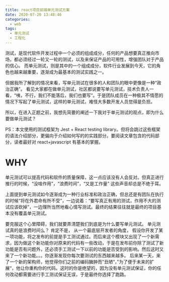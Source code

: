 ```yaml
---
title: react项目前端单元测试方案
date: 2020-07-20 13:48:46
categories:
  - web
tags:
  - 单元测试
  - 工程化
---
```


测试，是现代软件开发过程中一个必须的组成成分，任何的产品想要真正推向市场，都必须经过一轮又一轮的测试，以及来保证产品的可用性，增强团队对于产品的信心。 而单元测试，则是其中的一个组成成分，软件行业发展到今天，它的角色也越来越重要，逐渐成为最基本的测试实践之一。

但据我所了解到的情况来看，写单元测试在很多的人和团队的眼中更像是一种“政治正确”。 看见大家都在做单元测试，社区都说要写单元测试，技术负责人一看，“咦，不行，我们不能落后，我们也要写”。于是团队成员在一种极其不情愿的情况下写起了单元测试，这样的单元测试，难怪大多数开发人员觉得是负担。

所以，在进入正题之前，我想先简要的阐述一下我对于单元测试的观点，即为什么要做单元测试？

PS：本文使用的测试框架为 Jest + React testing library。但将会跳过这些框架的语法介绍部分，更偏向于介绍如何写的的实践部分。要阅读文章包含的代码部分，读者最好对 react+javascript 有基本的掌握。

# WHY

单元测试可以提高代码和软件的质量保障，这一点应该没有人会反对。但真正进行推行的时候，“没啥作用”，“浪费时间”，“又是工作量” 这些声音却总是不绝于耳。

上面提到单元测试如今逐渐成为一种行业标准和政治正确，但总还是有团队在执行的时候“将在外君命有所不受”，一边说着：“要写真正有用的测试，作用不大的测试应该砍掉”，一边理所当然地看心情写测试。最终的结果往往就是最终的项目基本没有覆盖单元测试。

要克服这个心里障碍，我们就要弄清楚我们到底是为什么要写单元测试。 单元测试真的是浪费时间么？ 肯定不是， 从一个最底层开发者的角度， 假设你开发了某一项功能，将之发布的前提是手工测试通过。而后来这个模块又出现了一个新需求，因为做这个新功能你对原来的代码有一些改动，于是在发布前你除了测试了新功能是否有问题外，还必须手工测试一下以前的功能是否受到的影响。然后这时又来了一个新功能。。。你逐渐发现你每次要测试的东西越来越多。 后来某一天，来了一个新的架构师，他觉得你们之前的编码臃肿而”丑陋“，”为了便于未来的扩展“，他让你重构你的代码。这时的你是绝望的，因为没有单元测试保证，你的任何改动都需要进行手工测试保证无误，于是最终你选择了跑路。
